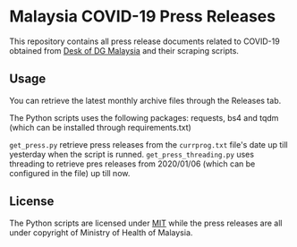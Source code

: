 # Malaysia COVID-19 Press Releases

This repository contains all press release documents related to COVID-19 obtained from [Desk of DG Malaysia](https://kpkesihatan.com/) and their scraping scripts.

## Usage
You can retrieve the latest monthly archive files through the Releases tab.

The Python scripts uses the following packages: requests, bs4 and tqdm (which can be installed through requirements.txt)

`get_press.py` retrieve press releases from the `currprog.txt` file's date up till yesterday when the script is runned. `get_press_threading.py` uses threading to retrieve pres releases from 2020/01/06 (which can be configured in the file) up till now.

## License
The Python scripts are licensed under [MIT](LICENSE) while the press releases are all under copyright of Ministry of Health of Malaysia.
